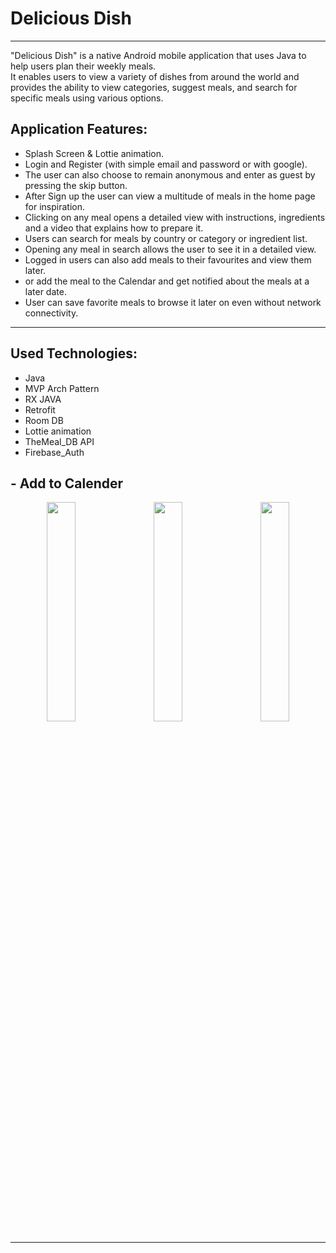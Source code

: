 # Delicious Dish

--------------
"Delicious Dish" is a native Android mobile application that uses Java to help users plan their weekly meals. 
<br>It enables users to view a variety of dishes from around the world and provides the ability to view categories, suggest meals, and search for specific meals using various options.

Application Features:
--------------------
* Splash Screen & Lottie animation.
* Login and Register (with simple email and password or with google).
* The user can also choose to remain anonymous and enter as guest by pressing the skip button.
* After Sign up the user can view a multitude of meals in the home page for inspiration.
* Clicking on any meal opens a detailed view with instructions, ingredients and a video that explains how to prepare it.
* Users can search for meals by country or category or ingredient list.
* Opening any meal in search allows the user to see it in a detailed view.
* Logged in users can also add meals to their favourites and view them later. 
* or add the meal to the Calendar and get notified about the meals at a later date.
* User can save favorite meals to browse it later on even without network connectivity.


<hr>
<h2>Used Technologies:</h2>

* Java
* MVP Arch Pattern
* RX JAVA
* Retrofit
* Room DB
* Lottie animation
* TheMeal_DB API
* Firebase_Auth





<h2> - Add to Calender</h2>
<p align="center">
  <img src="https://user-images.githubusercontent.com/51149273/222993674-d163aa96-7c39-461f-a9fa-3aff246ca003.jpg" width="30%">
  &nbsp; &nbsp;
  <img src="https://user-images.githubusercontent.com/51149273/222993675-7cf225e3-5565-49aa-9084-e78e3be5dbd2.jpg" width="30%">
  &nbsp; &nbsp;
  <img src="https://user-images.githubusercontent.com/51149273/222993676-1ea0cfa4-4b57-48b5-8eec-3dbfd0201bb2.jpg" width="30%">
</p>
<hr>
